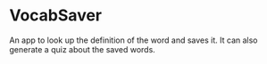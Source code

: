 # VocabSaver 
An app to look up the definition of the word and saves it. It can also generate a quiz about the saved words.